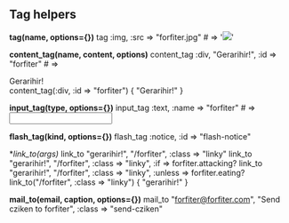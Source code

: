 ## Tag helpers

**tag(name, options={})**
    tag :img, :src => "forfiter.jpg" # => '<img src="forfiter.jpg" />'
    
**content_tag(name, content, options)**
    content_tag :div, "Gerarihir!", :id => "forfiter" # => <div id="forfiter">Gerarihir!</div>
    content_tag(:div, :id => "forfiter") { "Gerarihir!" }
    
**input_tag(type, options={})**
    input_tag :text, :name => "forfiter" # => <input type="text" name="forfiter" />
    
**flash_tag(kind, options={})**
    flash_tag :notice, :id => "flash-notice"
    
**link_to(*args)**
    link_to "gerarihir!", "/forfiter", :class => "linky"
    link_to "gerarihir!", "/forfiter", :class => "linky", :if => forfiter.attacking?
    link_to "gerarihir!", "/forfiter", :class => "linky", :unless => forfiter.eating?
    link_to("/forfiter", :class => "linky") { "gerarihir!" }
    
**mail_to(email, caption, options={})**
    mail_to "forfiter@forfiter.com", "Send cziken to forfiter", :class => "send-cziken"
